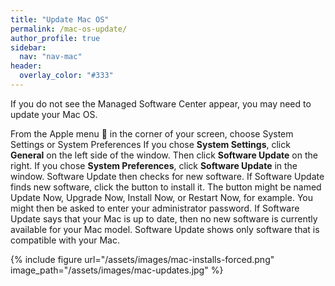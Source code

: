 ```yaml
---
title: "Update Mac OS"
permalink: /mac-os-update/
author_profile: true
sidebar:
  nav: "nav-mac"
header:
  overlay_color: "#333"
---
```


If you do not see the Managed Software Center appear, you may need to update your Mac OS. 

From the Apple menu  in the corner of your screen, choose System Settings or System Preferences
If you chose __System Settings__, click __General__ on the left side of the window. Then click __Software Update__ on the right.
If you chose __System Preferences__, click __Software Update__ in the window.
Software Update then checks for new software. 
If Software Update finds new software, click the button to install it. The button might be named Update Now, Upgrade Now, Install Now, or Restart Now, for example. You might then be asked to enter your administrator password.
If Software Update says that your Mac is up to date, then no new software is currently available for your Mac model. Software Update shows only software that is compatible with your Mac.

{% include figure url="/assets/images/mac-installs-forced.png" image_path="/assets/images/mac-updates.jpg" %}
